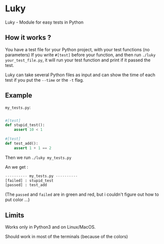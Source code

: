 # Luky
Luky - Module for easy tests in Python

## How it works ?

You have a test file for your Python project, with your test functions (no parameters)
If you write ``#[test]`` before your function, and then run ``./luky your_test_file.py``,
it will run your test function and print if it passed the test.

Luky can take several Python files as input and can show the time of each test if you put the ``--time`` or the ``-t`` flag.

## Example

``my_tests.py``:

```python

#[test]
def stupid_test():
    assert 10 < 1
    
#[test]
def test_add():
    assert 1 + 1 == 2
```
Then we run ``./luky my_tests.py``

An we get :

```python
---------- my_tests.py ----------
[failed] : stupid_test
[passed] : test_add
```
(The ``passed`` and ``failed`` are in green and red, but i couldn't figure out how to put color ...)

## Limits

Works only in Python3 and on Linux/MacOS.

Should work in most of the terminals (because of the colors)

